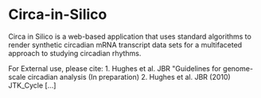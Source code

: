 # Circa-in-Silico
Circa in Silico is a web-based application that uses standard algorithms to render synthetic circadian mRNA transcript data sets for a multifaceted approach to studying circadian rhythms.

For External use, please cite: 1. Hughes et al. JBR "Guidelines for genome-scale circadian analysis (In preparation) 2. Hughes et al. JBR (2010) JTK_Cycle [...]

